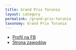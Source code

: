 ```yaml
---
title: Grand Prix Torunia
layout: category
permalink: /grand-prix-torunia
taxonomy: Grand Prix Torunia
---
```


* [Profil na FB](https://www.facebook.com/grandprixtorunia)
* [Strona zawodów](https://www.gptorunia.pl/)
